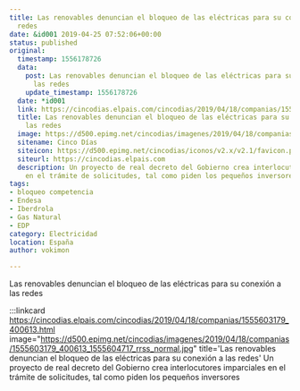 ```yaml
---
title: Las renovables denuncian el bloqueo de las eléctricas para su conexión a las
  redes
date: &id001 2019-04-25 07:52:06+00:00
status: published
original:
  timestamp: 1556178726
  data:
    post: Las renovables denuncian el bloqueo de las eléctricas para su conexión a
      las redes
    update_timestamp: 1556178726
  date: *id001
  link: https://cincodias.elpais.com/cincodias/2019/04/18/companias/1555603179_400613.html
  title: Las renovables denuncian el bloqueo de las eléctricas para su conexión a
    las redes
  image: https://d500.epimg.net/cincodias/imagenes/2019/04/18/companias/1555603179_400613_1555604717_rrss_normal.jpg
  sitename: Cinco Días
  siteicon: https://d500.epimg.net/cincodias/iconos/v2.x/v2.1/favicon.png
  siteurl: https://cincodias.elpais.com
  description: Un proyecto de real decreto del Gobierno crea interlocutores imparciales
    en el trámite de solicitudes, tal como piden los pequeños inversores
tags:
- bloqueo competencia
- Endesa
- Iberdrola
- Gas Natural
- EDP
category: Electricidad
location: España
author: vokimon

---
```

Las renovables denuncian el bloqueo de las eléctricas para su conexión a las redes

:::linkcard https://cincodias.elpais.com/cincodias/2019/04/18/companias/1555603179_400613.html image="https://d500.epimg.net/cincodias/imagenes/2019/04/18/companias/1555603179_400613_1555604717_rrss_normal.jpg" title='Las renovables denuncian el bloqueo de las eléctricas para su conexión a las redes'
    Un proyecto de real decreto del Gobierno crea interlocutores imparciales en el trámite de solicitudes, tal como piden los pequeños inversores

